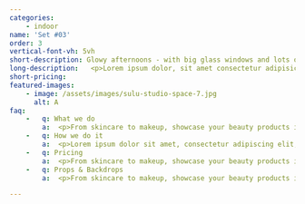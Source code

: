 ```yaml
---
categories: 
    - indoor
name: 'Set #03'
order: 3
vertical-font-vh: 5vh
short-description: Glowy afternoons - with big glass windows and lots of natural light, we get incredible afternoon sunlight. 
long-description:   <p>Lorem ipsum dolor, sit amet consectetur adipisicing elit. Laborum in culpa beatae excepturi est deleniti rem illo consectetur accusantium aliquid. Placeat veritatis modi unde consequuntur sunt voluptas sapiente hic nobis?</p><p>    Lorem ipsum dolor sit amet consectetur adipisicing elit. Ex perspiciatis in inventore ad nihil, consequuntur sed fuga illum praesentium tempore esse necessitatibus minus quis, nam ipsum fugit veritatis aut obcaecati.</p>
short-pricing: 
featured-images: 
    - image: /assets/images/sulu-studio-space-7.jpg
      alt: A
faq:
    -   q: What we do
        a:  <p>From skincare to makeup, showcase your beauty products in use with our  model photography services. Customize the shoot to meet your brand.</p><p>Showcase your beauty products in use with our  model photography services.</p><p>First we’ll have a call to run you through the process and make sure you understand exactly that to expect, we’ll learn your preferences.</p><p> At this stage you’ll have lots of options to do cool shit and get really excited about your product.</p>
    -   q: How we do it
        a:  <p>Lorem ipsum dolor sit amet, consectetur adipiscing elit, sed do eiusmod tempor incididunt ut labore et dolore magna aliqua. Ut enim ad minim veniam, quis nostrud exercitation ullamco laboris nisi ut aliquip ex ea commodo consequat. Duis aute irure dolor in reprehenderit in voluptate velit esse cillum dolore eu fugiat nulla pariatur. Excepteur sint occaecat cupidatat non proident, sunt in culpa qui officia deserunt mollit anim id est laborum.</p>
    -   q: Pricing 
        a:  <p>From skincare to makeup, showcase your beauty products in use with our  model photography services. Customize the shoot to meet your brand.</p><ul><li>Aliquam tincidunt mauris eu risus.</li><li>Vestibulum auctor dapibus neque.</li> <li>Nunc dignissim risus id metus.</li><li>Cras ornare tristique elit.</li></ul><p> At this stage you’ll have lots of options to do cool shit and get really excited about your product.</p>
    -   q: Props & Backdrops
        a:  <p>From skincare to makeup, showcase your beauty products in use with our  model photography services. Customize the shoot to meet your brand.</p><p>Showcase your beauty products in use with our  model photography services.</p><p>First we’ll have a call to run you through the process and make sure you understand exactly that to expect, we’ll learn your preferences.</p><p> At this stage you’ll have lots of options to do cool shit and get really excited about your product.</p>

---
```

